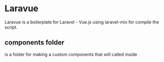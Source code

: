 # Laravue

Laravue is a boilerplate for Laravel - Vue.js using laravel-mix for compile the script.

## components folder

is a folder for making a custom components that will called inside 